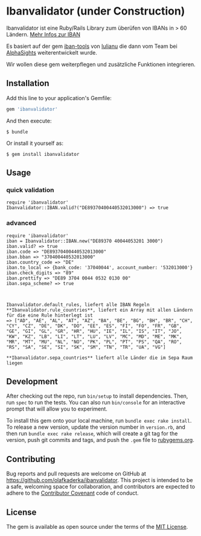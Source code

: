 # Ibanvalidator (under Construction)

Ibanvalidator ist eine Ruby/Rails Library zum überüfen von IBANs in > 60 Ländern. [Mehr Infos zur IBAN](https://de.wikipedia.org/wiki/IBAN)

Es basiert auf der gem [iban-tools](http://github.com/iulianu/iban-tools) von [Iulianu](http://github.com/iulianu) die dann vom Team
bei [AlphaSights](https://engineering.alphasights.com) weiterentwickelt wurde.

Wir wollen diese gem weiterpflegen und zusätzliche Funktionen integrieren.

## Installation

Add this line to your application's Gemfile:

```ruby
gem 'ibanvalidator'
```

And then execute:

    $ bundle

Or install it yourself as:

    $ gem install ibanvalidator

## Usage

### quick validation
	require 'ibanvalidator'
	Ibanvalidator::IBAN.valid?("DE89370400440532013000") => true

### advanced
	require 'ibanvalidator'
	iban = Ibanvalidator::IBAN.new("DE89370 40044053201 3000")
	iban.valid? => true
	iban.code => "DE89370400440532013000"
	iban.bban => "370400440532013000"
	iban.country_code => "DE"
	iban.to_local => {bank_code: '37040044', account_number: '532013000'}
	iban.check_digits => "89"
	iban.prettify => "DE89 3704 0044 0532 0130 00"	
	iban.sepa_scheme? => true



	Ibanvalidator.default_rules, liefert alle IBAN Regeln
	**Ibanvalidator.rule_countries**, liefert ein Array mit allen Ländern für die eine Rule hinterlegt ist
	=> ["AD", "AE", "AL", "AT", "AZ", "BA", "BE", "BG", "BH", "BR", "CH", "CY", "CZ", "DE", "DK", "DO", "EE", "ES", "FI", "FO", "FR", "GB", "GE", "GI", "GL", "GR", "HR", "HU", "IE", "IL", "IS", "IT", "JO", "KW", "KZ", "LB", "LI", "LT", "LU", "LV", "MC", "MD", "ME", "MK", "MR", "MT", "MU", "NL", "NO", "PK", "PL", "PT", "PS", "QA", "RO", "RS", "SA", "SE", "SI", "SK", "SM", "TN", "TR", "UA", "VG"]

	**Ibanvalidator.sepa_countries** liefert alle Länder die im Sepa Raum liegen
	





## Development

After checking out the repo, run `bin/setup` to install dependencies. Then, run `spec` to run the tests. You can also run `bin/console` for an interactive prompt that will allow you to experiment.

To install this gem onto your local machine, run `bundle exec rake install`. To release a new version, update the version number in `version.rb`, and then run `bundle exec rake release`, which will create a git tag for the version, push git commits and tags, and push the `.gem` file to [rubygems.org](https://rubygems.org).

## Contributing

Bug reports and pull requests are welcome on GitHub at https://github.com/olafkaderka/ibanvalidator. This project is intended to be a safe, welcoming space for collaboration, and contributors are expected to adhere to the [Contributor Covenant](http://contributor-covenant.org) code of conduct.

## License

The gem is available as open source under the terms of the [MIT License](http://opensource.org/licenses/MIT).


